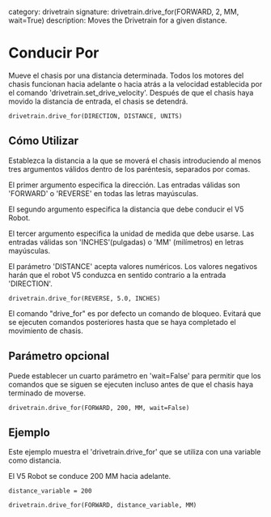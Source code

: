 category: drivetrain 
signature: drivetrain.drive_for(FORWARD, 2, MM, wait=True)
description: Moves the Drivetrain for a given distance.  

# Conducir Por

Mueve el chasis por una distancia determinada. Todos los motores del chasis funcionan hacia adelante o hacia atrás a la velocidad establecida por el comando 'drivetrain.set_drive_velocity'. Después de que el chasis haya movido la distancia de entrada, el chasis se detendrá.

```don
drivetrain.drive_for(DIRECTION, DISTANCE, UNITS)
```

## Cómo Utilizar

Establezca la distancia a la que se moverá el chasis introduciendo al menos tres argumentos válidos dentro de los paréntesis, separados por comas. 

El primer argumento especifica la dirección. Las entradas válidas son 'FORWARD' o 'REVERSE' en todas las letras mayúsculas.  

El segundo argumento especifica la distancia que debe conducir el V5 Robot.

El tercer argumento especifica la unidad de medida que debe usarse. Las entradas válidas son 'INCHES'(pulgadas) o 'MM' (milímetros) en letras mayúsculas.

El parámetro 'DISTANCE' acepta valores numéricos. Los valores negativos harán que el robot V5 conduzca en sentido contrario a la entrada 'DIRECTION'.

```
drivetrain.drive_for(REVERSE, 5.0, INCHES)
```

El comando "drive_for" es por defecto un comando de bloqueo. Evitará que se ejecuten comandos posteriores hasta que se haya completado el movimiento de chasis.

## Parámetro opcional

Puede establecer un cuarto parámetro en 'wait=False' para permitir que los comandos que se siguen se ejecuten incluso antes de que el chasis haya terminado de moverse.

```don
drivetrain.drive_for(FORWARD, 200, MM, wait=False)
```

## Ejemplo

Este ejemplo muestra el 'drivetrain.drive_for' que se utiliza con una variable como distancia.

El V5 Robot se conduce 200 MM hacia adelante.

```don
distance_variable = 200

drivetrain.drive_for(FORWARD, distance_variable, MM)
```

<advanced>
</advanced>
